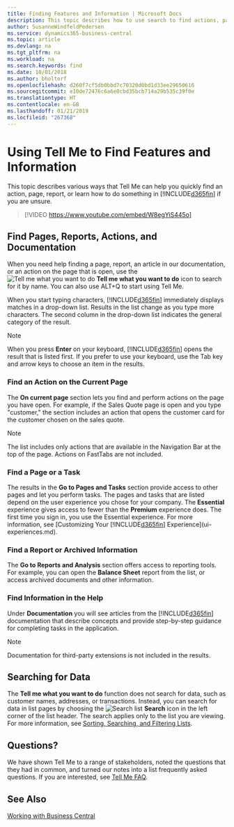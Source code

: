```yaml
---
title: Finding Features and Information | Microsoft Docs
description: This topic describes how to use search to find actions, pages, reports, documentation, and data.
author: SusanneWindfeldPedersen
ms.service: dynamics365-business-central
ms.topic: article
ms.devlang: na
ms.tgt_pltfrm: na
ms.workload: na
ms.search.keywords: find
ms.date: 10/01/2018
ms.author: bholtorf
ms.openlocfilehash: d260f7cf5db0bbd7c70320d0bd1d33ee29650616
ms.sourcegitcommit: e10de72476c6a6e0cbd35bcb714a29b535c39f0e
ms.translationtype: HT
ms.contentlocale: en-GB
ms.lasthandoff: 01/21/2019
ms.locfileid: "267368"
---
```

# <a name="using-tell-me-to-find-features-and-information"></a>Using Tell Me to Find Features and Information  
This topic describes various ways that Tell Me can help you quickly find an action, page, report, or learn how to do something in [!INCLUDE[d365fin](includes/d365fin_md.md)] if you are unsure.  

> [!VIDEO https://www.youtube.com/embed/W8egYiS445o]

## <a name="find-pages-reports-actions-and-documentation"></a>Find Pages, Reports, Actions, and Documentation 
When you need help finding a page, report, an article in our documentation, or an action on the page that is open, use the ![Tell me what you want to do](media/ui-search/search.png "Search for Page or Report") **Tell me what you want to do** icon to search for it by name. You can also use ALT+Q to start using Tell Me.

When you start typing characters, [!INCLUDE[d365fin](includes/d365fin_md.md)] immediately displays matches in a drop-down list. Results in the list change as you type more characters. The second column in the drop-down list indicates the general category of the result.   

> [!NOTE]  
>   When you press **Enter** on your keyboard, [!INCLUDE[d365fin](includes/d365fin_md.md)] opens the result that is listed first. If you prefer to use your keyboard, use the Tab key and arrow keys to choose an item in the results.

### <a name="find-an-action-on-the-current-page"></a>Find an Action on the Current Page
The **On current page** section lets you find and perform actions on the page you have open. For example, if the Sales Quote page is open and you type "customer," the section includes an action that opens the customer card for the customer chosen on the sales quote. 

> [!NOTE]  
>   The list includes only actions that are available in the Navigation Bar at the top of the page. Actions on FastTabs are not included.  

### <a name="find-a-page-or-a-task"></a>Find a Page or a Task
The results in the **Go to Pages and Tasks** section provide access to other pages and let you perform tasks. The pages and tasks that are listed depend on the user experience you chose for your company. The **Essential** experience gives access to fewer than the **Premium** experience does. The first time you sign in, you use the Essential experience. For more information, see [Customizing Your [!INCLUDE[d365fin](includes/d365fin_md.md)] Experience](ui-experiences.md).

### <a name="find-a-report-or-archived-information"></a>Find a Report or Archived Information
The **Go to Reports and Analysis** section offers access to reporting tools. For example, you can open the **Balance Sheet** report from the list, or access archived documents and other information.  

### <a name="find-information-in-the-help"></a>Find Information in the Help
Under **Documentation** you will see articles from the [!INCLUDE[d365fin](includes/d365fin_md.md)] documentation that describe concepts and provide step-by-step guidance for completing tasks in the application.    

> [!NOTE]  
>   Documentation for third-party extensions is not included in the results. 

## <a name="searching-for-data"></a>Searching for Data
The **Tell me what you want to do** function does not search for data, such as customer names, addresses, or transactions. Instead, you can search for data in list pages by choosing the ![Search list](media/ui-search/search-list.png "Search list icon") **Search** icon in the left corner of the list header. The search applies only to the list you are viewing. For more information, see [Sorting, Searching, and Filtering Lists](ui-enter-criteria-filters.md).

## <a name="questions"></a>Questions?
We have shown Tell Me to a range of stakeholders, noted the questions that they had in common, and turned our notes into a list frequently asked questions. If you are interested, see [Tell Me FAQ](ui-search-faq.md).

## <a name="see-also"></a>See Also
[Working with Business Central](ui-work-product.md)